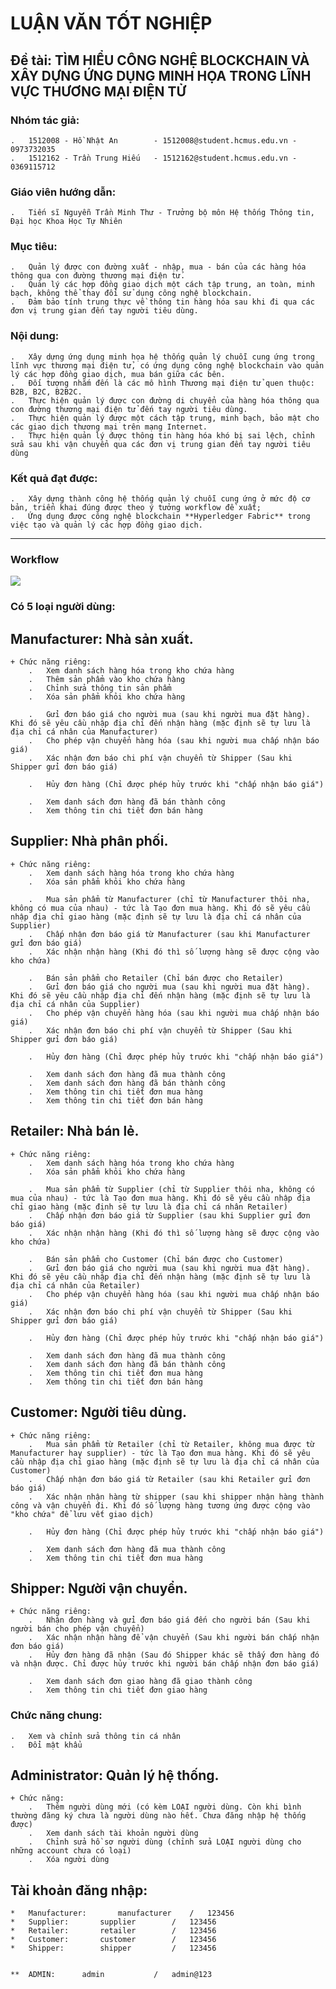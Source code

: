 #  LUẬN VĂN TỐT NGHIỆP 
## Đề tài: TÌM HIỂU CÔNG NGHỆ BLOCKCHAIN VÀ XÂY DỰNG ỨNG DỤNG MINH HỌA TRONG LĨNH VỰC THƯƠNG MẠI ĐIỆN TỬ

### Nhóm tác giả:
	.	1512008 - Hồ Nhật An 		- 1512008@student.hcmus.edu.vn - 0973732035
	.	1512162 - Trần Trung Hiếu 	- 1512162@student.hcmus.edu.vn - 0369115712

### Giáo viên hướng dẫn:
	.	Tiến sĩ Nguyễn Trần Minh Thư - Trưởng bộ môn Hệ thống Thông tin, Đại học Khoa Học Tự Nhiên


### Mục tiêu: 
	.	Quản lý được con đường xuất - nhập, mua - bán của các hàng hóa thông qua con đường thương mại điện tử. 
	.	Quản lý các hợp đồng giao dịch một cách tập trung, an toàn, minh bạch, không thể thay đổi sử dụng công nghệ blockchain.
	.	Đảm bảo tính trung thực về thông tin hàng hóa sau khi đi qua các đơn vị trung gian đến tay người tiêu dùng.

### Nội dung: 
	.	Xây dựng ứng dụng minh họa hệ thống quản lý chuỗi cung ứng trong lĩnh vực thương mại điện tử, có ứng dụng công nghệ blockchain vào quản lý các hợp đồng giao dịch, mua bán giữa các bên. 
	.	Đối tượng nhắm đến là các mô hình Thương mại điện tử quen thuộc: B2B, B2C, B2B2C.
	.	Thực hiện quản lý được con đường di chuyển của hàng hóa thông qua con đường thương mại điện tử đến tay người tiêu dùng.
	.	Thực hiện quản lý được một cách tập trung, minh bạch, bảo mật cho các giao dịch thương mại trên mạng Internet.
	.	Thực hiện quản lý được thông tin hàng hóa khó bị sai lệch, chỉnh sửa sau khi vận chuyển qua các đơn vị trung gian đến tay người tiêu dùng

### Kết quả đạt được: 
	.	Xây dựng thành công hệ thống quản lý chuỗi cung ứng ở mức độ cơ bản, triển khai đúng được theo ý tưởng workflow đề xuất; 
	.	Ứng dụng được công nghệ blockchain **Hyperledger Fabric** trong việc tạo và quản lý các hợp đồng giao dịch.

***

###	Workflow
![](../../../THESIS/HTML/images/FIG03-03.gif)


###	Có 5 loại người dùng:

## 	Manufacturer: Nhà sản xuất.
	+ Chức năng riêng:
		.	Xem danh sách hàng hóa trong kho chứa hàng
		.	Thêm sản phẩm vào kho chứa hàng
		.	Chỉnh sửa thông tin sản phẩm
		.	Xóa sản phẩm khỏi kho chứa hàng
		
		.	Gửi đơn báo giá cho người mua (sau khi người mua đặt hàng). Khi đó sẽ yêu cầu nhập địa chỉ đến nhận hàng (mặc định sẽ tự lưu là địa chỉ cá nhân của Manufacturer)
		.	Cho phép vận chuyển hàng hóa (sau khi người mua chấp nhận báo giá)
		.	Xác nhận đơn báo chi phí vận chuyển từ Shipper (Sau khi Shipper gửi đơn báo giá)
		
		.	Hủy đơn hàng (Chỉ được phép hủy trước khi "chấp nhận báo giá")
		
		.	Xem danh sách đơn hàng đã bán thành công
		.	Xem thông tin chi tiết đơn bán hàng
		
##	Supplier: Nhà phân phối.
	+ Chức năng riêng:
		.	Xem danh sách hàng hóa trong kho chứa hàng
		.	Xóa sản phẩm khỏi kho chứa hàng
		
		.	Mua sản phẩm từ Manufacturer (chỉ từ Manufacturer thôi nha, không có mua của nhau) - tức là Tạo đơn mua hàng. Khi đó sẽ yêu cầu nhập địa chỉ giao hàng (mặc định sẽ tự lưu là địa chỉ cá nhân của Supplier)
		.	Chấp nhận đơn báo giá từ Manufacturer (sau khi Manufacturer gửi đơn báo giá)
		.	Xác nhận nhận hàng (Khi đó thì số lượng hàng sẽ được cộng vào kho chứa)
		
		.	Bán sản phẩm cho Retailer (Chỉ bán được cho Retailer)
		.	Gửi đơn báo giá cho người mua (sau khi người mua đặt hàng). Khi đó sẽ yêu cầu nhập địa chỉ đến nhận hàng (mặc định sẽ tự lưu là địa chỉ cá nhân của Supplier)
		.	Cho phép vận chuyển hàng hóa (sau khi người mua chấp nhận báo giá)
		.	Xác nhận đơn báo chi phí vận chuyển từ Shipper (Sau khi Shipper gửi đơn báo giá)
		
		.	Hủy đơn hàng (Chỉ được phép hủy trước khi "chấp nhận báo giá")
		
		.	Xem danh sách đơn hàng đã mua thành công
		.	Xem danh sách đơn hàng đã bán thành công
		.	Xem thông tin chi tiết đơn mua hàng
		.	Xem thông tin chi tiết đơn bán hàng
		
##	Retailer: Nhà bán lẻ.
	+ Chức năng riêng:
		.	Xem danh sách hàng hóa trong kho chứa hàng
		.	Xóa sản phẩm khỏi kho chứa hàng
		
		.	Mua sản phẩm từ Supplier (chỉ từ Supplier thôi nha, không có mua của nhau) - tức là Tạo đơn mua hàng. Khi đó sẽ yêu cầu nhập địa chỉ giao hàng (mặc định sẽ tự lưu là địa chỉ cá nhân Retailer)
		.	Chấp nhận đơn báo giá từ Supplier (sau khi Supplier gửi đơn báo giá)
		.	Xác nhận nhận hàng (Khi đó thì số lượng hàng sẽ được cộng vào kho chứa)
		
		.	Bán sản phẩm cho Customer (Chỉ bán được cho Customer)
		.	Gửi đơn báo giá cho người mua (sau khi người mua đặt hàng). Khi đó sẽ yêu cầu nhập địa chỉ đến nhận hàng (mặc định sẽ tự lưu là địa chỉ cá nhân của Retailer)
		.	Cho phép vận chuyển hàng hóa (sau khi người mua chấp nhận báo giá)
		.	Xác nhận đơn báo chi phí vận chuyển từ Shipper (Sau khi Shipper gửi đơn báo giá)
		
		.	Hủy đơn hàng (Chỉ được phép hủy trước khi "chấp nhận báo giá")
		
		.	Xem danh sách đơn hàng đã mua thành công
		.	Xem danh sách đơn hàng đã bán thành công
		.	Xem thông tin chi tiết đơn mua hàng
		.	Xem thông tin chi tiết đơn bán hàng
		
##	Customer: Người tiêu dùng.
	+ Chức năng riêng:
		.	Mua sản phẩm từ Retailer (chỉ từ Retailer, không mua được từ Manufacturer hay supplier) - tức là Tạo đơn mua hàng. Khi đó sẽ yêu cầu nhập địa chỉ giao hàng (mặc định sẽ tự lưu là địa chỉ cá nhân của Customer)
		.	Chấp nhận đơn báo giá từ Retailer (sau khi Retailer gửi đơn báo giá)
		.	Xác nhận nhận hàng từ shipper (sau khi shipper nhận hàng thành công và vận chuyển đi. Khi đó số lượng hàng tương ứng được cộng vào "kho chứa" để lưu vết giao dịch)
		
		.	Hủy đơn hàng (Chỉ được phép hủy trước khi "chấp nhận báo giá")
		
		.	Xem danh sách đơn hàng đã mua thành công
		.	Xem thông tin chi tiết đơn mua hàng
		
##	Shipper: Người vận chuyển.
	+ Chức năng riêng:
		.	Nhận đơn hàng và gửi đơn báo giá đến cho người bán (Sau khi người bán cho phép vận chuyển)
		.	Xác nhận nhận hàng để vận chuyển (Sau khi người bán chấp nhận đơn báo giá)
		.	Hủy đơn hàng đã nhận (Sau đó Shipper khác sẽ thấy đơn hàng đó và nhận được. Chỉ được hủy trước khi người bán chấp nhận đơn báo giá)

		.	Xem danh sách đơn giao hàng đã giao thành công
		.	Xem thông tin chi tiết đơn giao hàng
		
			
###	Chức năng chung:
	.	Xem và chỉnh sửa thông tin cá nhân
	.	Đổi mật khẩu


##	Administrator:	Quản lý hệ thống.
	+ Chức năng:
		.	Thêm người dùng mới (có kèm LOẠI người dùng. Còn khi bình thường đăng ký chưa là người dùng nào hết. Chưa đăng nhập hệ thống được)
		.	Xem danh sách tài khoản người dùng
		.	Chỉnh sửa hồ sơ người dùng (chỉnh sửa LOẠI người dùng cho những account chưa có loại)
		.	Xóa người dùng
		
##	Tài khoản đăng nhập:

	*	Manufacturer:		manufacturer	/	123456
	*	Supplier:		supplier		/	123456
	*	Retailer:		retailer		/	123456
	*	Customer:		customer		/	123456
	*	Shipper:		shipper			/	123456
	
	
	**	ADMIN:		admin			/	admin@123
		
		